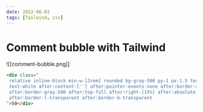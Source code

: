 ```yaml
---
date: 2022-06-03
tags: [Tailwind, css]
---
```


# Comment bubble with Tailwind
![[comment-bubble.png]]

```html
<div class="
 relative inline-block min-w-[2rem] rounded bg-gray-500 py-1 px-1.5 text-center 
 text-white after:content-[''] after:pointer-events-none after:border-4 
 after:border-gray-500 after:top-full after:right-[15%] after:absolute after:z-50 
 after:border-l-transparent after:border-b-transparent
">50</div>
```